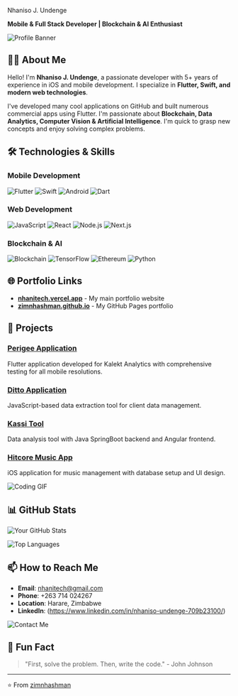 Nhaniso J. Undenge

**Mobile & Full Stack Developer | Blockchain & AI Enthusiast**

![Profile Banner](https://media.giphy.com/media/KzJkzjggfGN5Py6nkT/giphy.gif)

## 👨‍💻 About Me

Hello! I'm **Nhaniso J. Undenge**, a passionate developer with 5+ years of experience in iOS and mobile development. I specialize in **Flutter, Swift, and modern web technologies**.

I've developed many cool applications on GitHub and built numerous commercial apps using Flutter. I'm passionate about **Blockchain, Data Analytics, Computer Vision & Artificial Intelligence**. I'm quick to grasp new concepts and enjoy solving complex problems.

## 🛠️ Technologies & Skills

### Mobile Development
![Flutter](https://img.shields.io/badge/Flutter-02569B?style=for-the-badge&logo=flutter&logoColor=white)
![Swift](https://img.shields.io/badge/Swift-FA7343?style=for-the-badge&logo=swift&logoColor=white)
![Android](https://img.shields.io/badge/Android-3DDC84?style=for-the-badge&logo=android&logoColor=white)
![Dart](https://img.shields.io/badge/Dart-0175C2?style=for-the-badge&logo=dart&logoColor=white)

### Web Development
![JavaScript](https://img.shields.io/badge/JavaScript-F7DF1E?style=for-the-badge&logo=javascript&logoColor=black)
![React](https://img.shields.io/badge/React-20232A?style=for-the-badge&logo=react&logoColor=61DAFB)
![Node.js](https://img.shields.io/badge/Node.js-339933?style=for-the-badge&logo=nodedotjs&logoColor=white)
![Next.js](https://img.shields.io/badge/Next.js-000000?style=for-the-badge&logo=nextdotjs&logoColor=white)

### Blockchain & AI
![Blockchain](https://img.shields.io/badge/Blockchain-121D33?style=for-the-badge&logo=blockchain-dot-com&logoColor=white)
![TensorFlow](https://img.shields.io/badge/TensorFlow-FF6F00?style=for-the-badge&logo=tensorflow&logoColor=white)
![Ethereum](https://img.shields.io/badge/Ethereum-3C3C3D?style=for-the-badge&logo=ethereum&logoColor=white)
![Python](https://img.shields.io/badge/Python-3776AB?style=for-the-badge&logo=python&logoColor=white)

## 🌐 Portfolio Links
- **[nhanitech.vercel.app](https://nhanitech.vercel.app)** - My main portfolio website
- **[zimnhashman.github.io](https://zimnhashman.github.io)** - My GitHub Pages portfolio

## 🚀 Projects

### [Perigee Application](https://github.com/zimnhashman)
Flutter application developed for Kalekt Analytics with comprehensive testing for all mobile resolutions.

### [Ditto Application](https://github.com/zimnhashman)
JavaScript-based data extraction tool for client data management.

### [Kassi Tool](https://github.com/zimnhashman)
Data analysis tool with Java SpringBoot backend and Angular frontend.

### [Hitcore Music App](https://github.com/zimnhashman)
iOS application for music management with database setup and UI design.

![Coding GIF](https://media.giphy.com/media/coxQHKASG60HrHtvkt/giphy.gif)


## 📊 GitHub Stats

![Your GitHub Stats](https://github-readme-stats.vercel.app/api?username=zimnhashman&show_icons=true&theme=radical)

![Top Languages](https://github-readme-stats.vercel.app/api/top-langs/?username=zimnhashman&layout=compact&theme=radical)

## 📫 How to Reach Me

- **Email**: [nhanitech@gmail.com](mailto:nhanitech@gmail.com)
- **Phone**: +263 714 024267
- **Location**: Harare, Zimbabwe
- **LinkedIn**: (https://www.linkedin.com/in/nhaniso-undenge-709b23100/)

![Contact Me](https://media.giphy.com/media/LmNwrBhejkK9EFP504/giphy.gif)

## 🎯 Fun Fact

> "First, solve the problem. Then, write the code." - John Johnson

---

⭐️ From [zimnhashman](https://github.com/zimnhashman)
